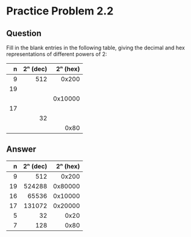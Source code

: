  Practice Problem 2.2
====================


Question
--------

Fill in the blank entries in the following table, giving the decimal and hex
representations of different powers of 2:

|n    | 2ⁿ (dec) | 2ⁿ (hex) |
|----:|---------:|---------:|
|    9|       512|     0x200|
|   19|          |          |
|     |          |   0x10000|
|   17|          |          |
|     |        32|          |
|     |          |      0x80|


Answer
------

|n    | 2ⁿ (dec) | 2ⁿ (hex) |
|----:|---------:|---------:|
|    9|       512|     0x200|
|   19|    524288|   0x80000|
|   16|     65536|   0x10000|
|   17|    131072|   0x20000|
|    5|        32|      0x20|
|    7|       128|      0x80|
